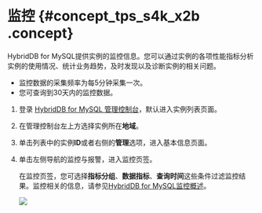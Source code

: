 # 监控 {#concept_tps_s4k_x2b .concept}

HybridDB for MySQL提供实例的监控信息。您可以通过实例的各项性能指标分析实例的使用情况、统计业务趋势，及时发现以及诊断实例的相关问题。

-   监控数据的采集频率为每5分钟采集一次。
-   您可查询到30天内的监控数据。

1.  登录 [HybridDB for MySQL 管理控制台](https://petadata.console.aliyun.com/)，默认进入实例列表页面。
2.  在管理控制台左上方选择实例所在**地域**。
3.  单击列表中的实例**ID**或者右侧的**管理**选项，进入基本信息页面。
4.  单击左侧导航的监控与报警，进入监控页签。

    在监控页签，您可选择**指标分组**、**数据指标**、**查询时间**这些条件过滤监控结果。监控相关的信息，请参见[HybridDB for MySQL监控概述](https://www.alibabacloud.com/help/zh/doc-detail/45116.html)。

    ![](http://static-aliyun-doc.oss-cn-hangzhou.aliyuncs.com/assets/img/18508/154512611112273_zh-CN.png)


